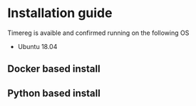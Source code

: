# Installation guide

Timereg is avaible and confirmed running on the following OS

* Ubuntu 18.04

## Docker based install

## Python based install